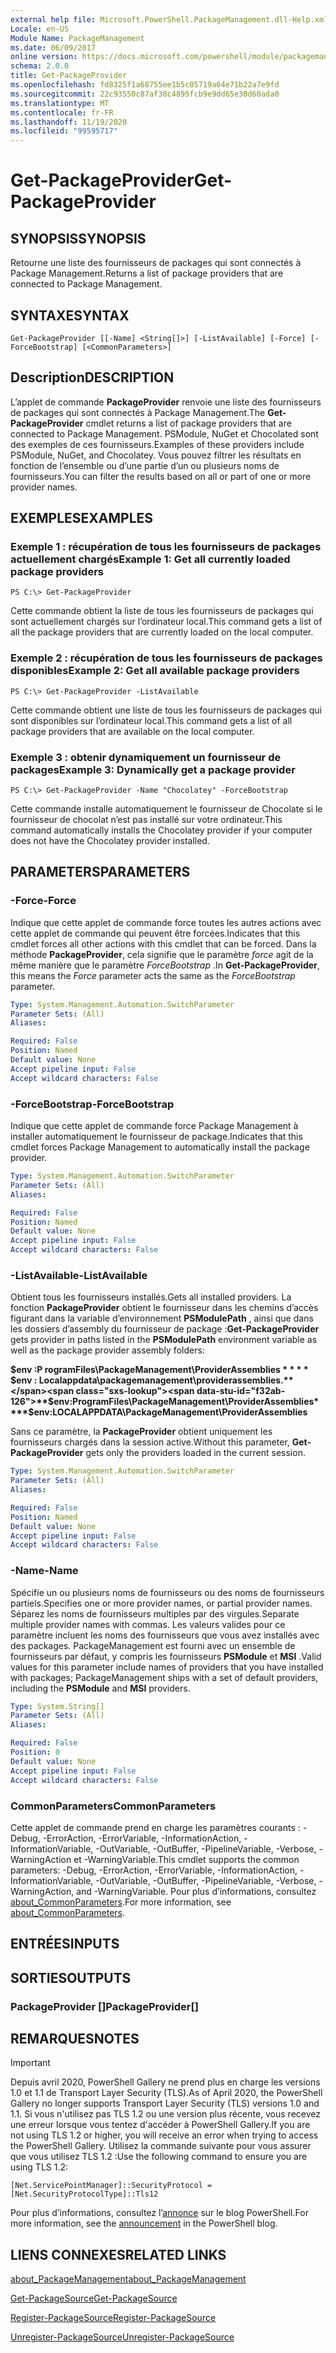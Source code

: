 ```yaml
---
external help file: Microsoft.PowerShell.PackageManagement.dll-Help.xml
Locale: en-US
Module Name: PackageManagement
ms.date: 06/09/2017
online version: https://docs.microsoft.com/powershell/module/packagemanagement/get-packageprovider?view=powershell-7.2&WT.mc_id=ps-gethelp
schema: 2.0.0
title: Get-PackageProvider
ms.openlocfilehash: fd8325f1a68755ee1b5c05719a04e71b22a7e9fd
ms.sourcegitcommit: 22c93550c87af30c4895fcb9e9dd65e30d60ada0
ms.translationtype: MT
ms.contentlocale: fr-FR
ms.lasthandoff: 11/19/2020
ms.locfileid: "99595717"
---
```

# <span data-ttu-id="f32ab-102">Get-PackageProvider</span><span class="sxs-lookup"><span data-stu-id="f32ab-102">Get-PackageProvider</span></span>

## <span data-ttu-id="f32ab-103">SYNOPSIS</span><span class="sxs-lookup"><span data-stu-id="f32ab-103">SYNOPSIS</span></span>
<span data-ttu-id="f32ab-104">Retourne une liste des fournisseurs de packages qui sont connectés à Package Management.</span><span class="sxs-lookup"><span data-stu-id="f32ab-104">Returns a list of package providers that are connected to Package Management.</span></span>

## <span data-ttu-id="f32ab-105">SYNTAXE</span><span class="sxs-lookup"><span data-stu-id="f32ab-105">SYNTAX</span></span>

```
Get-PackageProvider [[-Name] <String[]>] [-ListAvailable] [-Force] [-ForceBootstrap] [<CommonParameters>]
```

## <span data-ttu-id="f32ab-106">Description</span><span class="sxs-lookup"><span data-stu-id="f32ab-106">DESCRIPTION</span></span>

<span data-ttu-id="f32ab-107">L’applet de commande **PackageProvider** renvoie une liste des fournisseurs de packages qui sont connectés à Package Management.</span><span class="sxs-lookup"><span data-stu-id="f32ab-107">The **Get-PackageProvider** cmdlet returns a list of package providers that are connected to Package Management.</span></span>
<span data-ttu-id="f32ab-108">PSModule, NuGet et Chocolated sont des exemples de ces fournisseurs.</span><span class="sxs-lookup"><span data-stu-id="f32ab-108">Examples of these providers include PSModule, NuGet, and Chocolatey.</span></span>
<span data-ttu-id="f32ab-109">Vous pouvez filtrer les résultats en fonction de l’ensemble ou d’une partie d’un ou plusieurs noms de fournisseurs.</span><span class="sxs-lookup"><span data-stu-id="f32ab-109">You can filter the results based on all or part of one or more provider names.</span></span>

## <span data-ttu-id="f32ab-110">EXEMPLES</span><span class="sxs-lookup"><span data-stu-id="f32ab-110">EXAMPLES</span></span>

### <span data-ttu-id="f32ab-111">Exemple 1 : récupération de tous les fournisseurs de packages actuellement chargés</span><span class="sxs-lookup"><span data-stu-id="f32ab-111">Example 1: Get all currently loaded package providers</span></span>

```
PS C:\> Get-PackageProvider
```

<span data-ttu-id="f32ab-112">Cette commande obtient la liste de tous les fournisseurs de packages qui sont actuellement chargés sur l’ordinateur local.</span><span class="sxs-lookup"><span data-stu-id="f32ab-112">This command gets a list of all the package providers that are currently loaded on the local computer.</span></span>

### <span data-ttu-id="f32ab-113">Exemple 2 : récupération de tous les fournisseurs de packages disponibles</span><span class="sxs-lookup"><span data-stu-id="f32ab-113">Example 2: Get all available package providers</span></span>

```
PS C:\> Get-PackageProvider -ListAvailable
```

<span data-ttu-id="f32ab-114">Cette commande obtient une liste de tous les fournisseurs de packages qui sont disponibles sur l’ordinateur local.</span><span class="sxs-lookup"><span data-stu-id="f32ab-114">This command gets a list of all package providers that are available on the local computer.</span></span>

### <span data-ttu-id="f32ab-115">Exemple 3 : obtenir dynamiquement un fournisseur de packages</span><span class="sxs-lookup"><span data-stu-id="f32ab-115">Example 3: Dynamically get a package provider</span></span>

```
PS C:\> Get-PackageProvider -Name "Chocolatey" -ForceBootstrap
```

<span data-ttu-id="f32ab-116">Cette commande installe automatiquement le fournisseur de Chocolate si le fournisseur de chocolat n’est pas installé sur votre ordinateur.</span><span class="sxs-lookup"><span data-stu-id="f32ab-116">This command automatically installs the Chocolatey provider if your computer does not have the Chocolatey provider installed.</span></span>

## <span data-ttu-id="f32ab-117">PARAMETERS</span><span class="sxs-lookup"><span data-stu-id="f32ab-117">PARAMETERS</span></span>

### <span data-ttu-id="f32ab-118">-Force</span><span class="sxs-lookup"><span data-stu-id="f32ab-118">-Force</span></span>

<span data-ttu-id="f32ab-119">Indique que cette applet de commande force toutes les autres actions avec cette applet de commande qui peuvent être forcées.</span><span class="sxs-lookup"><span data-stu-id="f32ab-119">Indicates that this cmdlet forces all other actions with this cmdlet that can be forced.</span></span>
<span data-ttu-id="f32ab-120">Dans la méthode **PackageProvider**, cela signifie que le paramètre *force* agit de la même manière que le paramètre *ForceBootstrap* .</span><span class="sxs-lookup"><span data-stu-id="f32ab-120">In **Get-PackageProvider**, this means the *Force* parameter acts the same as the *ForceBootstrap* parameter.</span></span>

```yaml
Type: System.Management.Automation.SwitchParameter
Parameter Sets: (All)
Aliases:

Required: False
Position: Named
Default value: None
Accept pipeline input: False
Accept wildcard characters: False
```

### <span data-ttu-id="f32ab-121">-ForceBootstrap</span><span class="sxs-lookup"><span data-stu-id="f32ab-121">-ForceBootstrap</span></span>

<span data-ttu-id="f32ab-122">Indique que cette applet de commande force Package Management à installer automatiquement le fournisseur de package.</span><span class="sxs-lookup"><span data-stu-id="f32ab-122">Indicates that this cmdlet forces Package Management to automatically install the package provider.</span></span>

```yaml
Type: System.Management.Automation.SwitchParameter
Parameter Sets: (All)
Aliases:

Required: False
Position: Named
Default value: None
Accept pipeline input: False
Accept wildcard characters: False
```

### <span data-ttu-id="f32ab-123">-ListAvailable</span><span class="sxs-lookup"><span data-stu-id="f32ab-123">-ListAvailable</span></span>

<span data-ttu-id="f32ab-124">Obtient tous les fournisseurs installés.</span><span class="sxs-lookup"><span data-stu-id="f32ab-124">Gets all installed providers.</span></span>
<span data-ttu-id="f32ab-125">La fonction **PackageProvider** obtient le fournisseur dans les chemins d’accès figurant dans la variable d’environnement **PSModulePath** , ainsi que dans les dossiers d’assembly du fournisseur de package :</span><span class="sxs-lookup"><span data-stu-id="f32ab-125">**Get-PackageProvider** gets provider in paths listed in the **PSModulePath** environment variable as well as the package provider assembly folders:</span></span>

<span data-ttu-id="f32ab-126">**$env :P rogramFiles\PackageManagement\ProviderAssemblies \* \* \* \* $env : Localappdata\packagemanagement\providerassemblies.**</span><span class="sxs-lookup"><span data-stu-id="f32ab-126">**$env:ProgramFiles\PackageManagement\ProviderAssemblies\*\*\*\*$env:LOCALAPPDATA\PackageManagement\ProviderAssemblies**</span></span>

<span data-ttu-id="f32ab-127">Sans ce paramètre, la **PackageProvider** obtient uniquement les fournisseurs chargés dans la session active.</span><span class="sxs-lookup"><span data-stu-id="f32ab-127">Without this parameter, **Get-PackageProvider** gets only the providers loaded in the current session.</span></span>

```yaml
Type: System.Management.Automation.SwitchParameter
Parameter Sets: (All)
Aliases:

Required: False
Position: Named
Default value: None
Accept pipeline input: False
Accept wildcard characters: False
```

### <span data-ttu-id="f32ab-128">-Name</span><span class="sxs-lookup"><span data-stu-id="f32ab-128">-Name</span></span>

<span data-ttu-id="f32ab-129">Spécifie un ou plusieurs noms de fournisseurs ou des noms de fournisseurs partiels.</span><span class="sxs-lookup"><span data-stu-id="f32ab-129">Specifies one or more provider names, or partial provider names.</span></span>
<span data-ttu-id="f32ab-130">Séparez les noms de fournisseurs multiples par des virgules.</span><span class="sxs-lookup"><span data-stu-id="f32ab-130">Separate multiple provider names with commas.</span></span>
<span data-ttu-id="f32ab-131">Les valeurs valides pour ce paramètre incluent les noms des fournisseurs que vous avez installés avec des packages. PackageManagement est fourni avec un ensemble de fournisseurs par défaut, y compris les fournisseurs **PSModule** et **MSI** .</span><span class="sxs-lookup"><span data-stu-id="f32ab-131">Valid values for this parameter include names of providers that you have installed with packages; PackageManagement ships with a set of default providers, including the **PSModule** and **MSI** providers.</span></span>

```yaml
Type: System.String[]
Parameter Sets: (All)
Aliases:

Required: False
Position: 0
Default value: None
Accept pipeline input: False
Accept wildcard characters: False
```

### <span data-ttu-id="f32ab-132">CommonParameters</span><span class="sxs-lookup"><span data-stu-id="f32ab-132">CommonParameters</span></span>

<span data-ttu-id="f32ab-133">Cette applet de commande prend en charge les paramètres courants : -Debug, -ErrorAction, -ErrorVariable, -InformationAction, -InformationVariable, -OutVariable, -OutBuffer, -PipelineVariable, -Verbose, -WarningAction et -WarningVariable.</span><span class="sxs-lookup"><span data-stu-id="f32ab-133">This cmdlet supports the common parameters: -Debug, -ErrorAction, -ErrorVariable, -InformationAction, -InformationVariable, -OutVariable, -OutBuffer, -PipelineVariable, -Verbose, -WarningAction, and -WarningVariable.</span></span> <span data-ttu-id="f32ab-134">Pour plus d’informations, consultez [about_CommonParameters](https://go.microsoft.com/fwlink/?LinkID=113216).</span><span class="sxs-lookup"><span data-stu-id="f32ab-134">For more information, see [about_CommonParameters](https://go.microsoft.com/fwlink/?LinkID=113216).</span></span>

## <span data-ttu-id="f32ab-135">ENTRÉES</span><span class="sxs-lookup"><span data-stu-id="f32ab-135">INPUTS</span></span>

## <span data-ttu-id="f32ab-136">SORTIES</span><span class="sxs-lookup"><span data-stu-id="f32ab-136">OUTPUTS</span></span>

### <span data-ttu-id="f32ab-137">PackageProvider []</span><span class="sxs-lookup"><span data-stu-id="f32ab-137">PackageProvider[]</span></span>

## <span data-ttu-id="f32ab-138">REMARQUES</span><span class="sxs-lookup"><span data-stu-id="f32ab-138">NOTES</span></span>

> [!IMPORTANT]
> <span data-ttu-id="f32ab-139">Depuis avril 2020, PowerShell Gallery ne prend plus en charge les versions 1.0 et 1.1 de Transport Layer Security (TLS).</span><span class="sxs-lookup"><span data-stu-id="f32ab-139">As of April 2020, the PowerShell Gallery no longer supports Transport Layer Security (TLS) versions 1.0 and 1.1.</span></span> <span data-ttu-id="f32ab-140">Si vous n'utilisez pas TLS 1.2 ou une version plus récente, vous recevez une erreur lorsque vous tentez d'accéder à PowerShell Gallery.</span><span class="sxs-lookup"><span data-stu-id="f32ab-140">If you are not using TLS 1.2 or higher, you will receive an error when trying to access the PowerShell Gallery.</span></span> <span data-ttu-id="f32ab-141">Utilisez la commande suivante pour vous assurer que vous utilisez TLS 1.2 :</span><span class="sxs-lookup"><span data-stu-id="f32ab-141">Use the following command to ensure you are using TLS 1.2:</span></span>
>
> `[Net.ServicePointManager]::SecurityProtocol = [Net.SecurityProtocolType]::Tls12`
>
> <span data-ttu-id="f32ab-142">Pour plus d’informations, consultez l’[annonce](https://devblogs.microsoft.com/powershell/powershell-gallery-tls-support/) sur le blog PowerShell.</span><span class="sxs-lookup"><span data-stu-id="f32ab-142">For more information, see the [announcement](https://devblogs.microsoft.com/powershell/powershell-gallery-tls-support/) in the PowerShell blog.</span></span>

## <span data-ttu-id="f32ab-143">LIENS CONNEXES</span><span class="sxs-lookup"><span data-stu-id="f32ab-143">RELATED LINKS</span></span>

[<span data-ttu-id="f32ab-144">about_PackageManagement</span><span class="sxs-lookup"><span data-stu-id="f32ab-144">about_PackageManagement</span></span>](../Microsoft.PowerShell.Core/About/about_PackageManagement.md)

[<span data-ttu-id="f32ab-145">Get-PackageSource</span><span class="sxs-lookup"><span data-stu-id="f32ab-145">Get-PackageSource</span></span>](Get-PackageSource.md)

[<span data-ttu-id="f32ab-146">Register-PackageSource</span><span class="sxs-lookup"><span data-stu-id="f32ab-146">Register-PackageSource</span></span>](Register-PackageSource.md)

[<span data-ttu-id="f32ab-147">Unregister-PackageSource</span><span class="sxs-lookup"><span data-stu-id="f32ab-147">Unregister-PackageSource</span></span>](Unregister-PackageSource.md)
